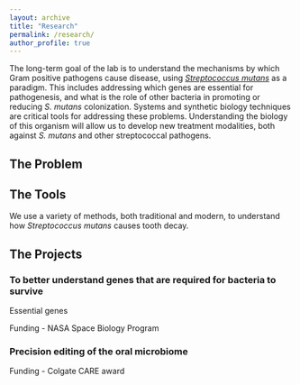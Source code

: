 ```yaml
---
layout: archive
title: "Research"
permalink: /research/
author_profile: true
---
```


The long-term goal of the lab is to understand the mechanisms by which Gram positive pathogens cause disease, using [*Streptococcus mutans*](https://en.wikipedia.org/wiki/Streptococcus_mutans) as a paradigm. This includes addressing which genes are essential for pathogenesis, and what is the role of other bacteria in promoting or reducing *S. mutans* colonization. Systems and synthetic biology techniques are critical tools for addressing these problems. Understanding the biology of this organism will allow us to develop new treatment modalities, both against *S. mutans* and other streptococcal pathogens. 

## The Problem

## The Tools

We use a variety of methods, both traditional and modern, to understand how *Streptococcus mutans* causes tooth decay. 

## The Projects

### To better understand genes that are required for bacteria to survive

Essential genes

Funding - NASA Space Biology Program

### Precision editing of the oral microbiome

Funding - Colgate CARE award
